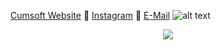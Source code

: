 [Cumsoft Website](https://cumsoft.wixsite.com/cumsoft) 🌼 [Instagram](https://instagram.com/cumsoftcumsoft?igshid=YmMyMTA2M2Y=) 🌷 [E-Mail](cumsoft.subscribe@gmail.com)
![alt text](https://github.com/cumsoft/cumsoft/blob/main/cumsoftbannerspray.jpg)
<p align="center">
  <img src="https://profile-counter.glitch.me/cumsoft/count.svg" />
</p>
